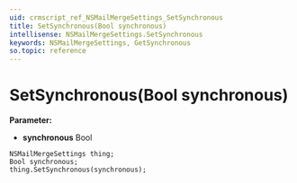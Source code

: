 ```yaml
---
uid: crmscript_ref_NSMailMergeSettings_SetSynchronous
title: SetSynchronous(Bool synchronous)
intellisense: NSMailMergeSettings.SetSynchronous
keywords: NSMailMergeSettings, GetSynchronous
so.topic: reference
---
```


# SetSynchronous(Bool synchronous)

**Parameter:** 
 - **synchronous** Bool

```crmscript
NSMailMergeSettings thing;
Bool synchronous;
thing.SetSynchronous(synchronous);
```

